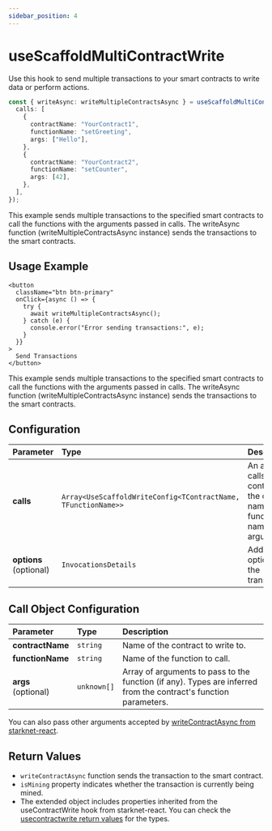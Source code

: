 ```yaml
---
sidebar_position: 4
---
```


# useScaffoldMultiContractWrite

Use this hook to send multiple transactions to your smart contracts to write data or perform actions.

```ts
const { writeAsync: writeMultipleContractsAsync } = useScaffoldMultiContractWrite({
  calls: [
    {
      contractName: "YourContract1",
      functionName: "setGreeting",
      args: ["Hello"],
    },
    {
      contractName: "YourContract2",
      functionName: "setCounter",
      args: [42],
    },
  ],
});
```

This example sends multiple transactions to the specified smart contracts to call the functions with the arguments passed in calls. The writeAsync function (writeMultipleContractsAsync instance) sends the transactions to the smart contracts.

## Usage Example

```tsx
<button
  className="btn btn-primary"
  onClick={async () => {
    try {
      await writeMultipleContractsAsync();
    } catch (e) {
      console.error("Error sending transactions:", e);
    }
  }}
>
  Send Transactions
</button>
```

This example sends multiple transactions to the specified smart contracts to call the functions with the arguments passed in calls. The writeAsync function (writeMultipleContractsAsync instance) sends the transactions to the smart contracts.

## Configuration

| Parameter              | Type                                                          | Description                                                                         |
| :--------------------- | :------------------------------------------------------------ | :---------------------------------------------------------------------------------- |
| **calls**              | `Array<UseScaffoldWriteConfig<TContractName, TFunctionName>>` | An array of calls, each containing the contract name, function name, and arguments. |
| **options** (optional) | `InvocationsDetails`                                          | Additional options for the transactions.                                            |

## Call Object Configuration

| Parameter           | Type        | Description                                                                                                      |
| :------------------ | :---------- | :--------------------------------------------------------------------------------------------------------------- |
| **contractName**    | `string`    | Name of the contract to write to.                                                                                |
| **functionName**    | `string`    | Name of the function to call.                                                                                    |
| **args** (optional) | `unknown[]` | Array of arguments to pass to the function (if any). Types are inferred from the contract's function parameters. |

You can also pass other arguments accepted by [writeContractAsync from starknet-react](https://starknet-react.com/hooks/mutation/usecontractwrite).

## Return Values

- `writeContractAsync` function sends the transaction to the smart contract.
- `isMining` property indicates whether the transaction is currently being mined.
- The extended object includes properties inherited from the useContractWrite hook from starknet-react. You can check the [usecontractwrite return values](https://wagmi.sh/react/api/hooks/useWriteContract#return-type) for the types.
